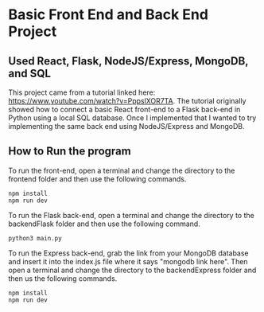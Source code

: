 # Basic Front End and Back End Project #
## Used React, Flask, NodeJS/Express, MongoDB, and SQL ##

This project came from a tutorial linked here: https://www.youtube.com/watch?v=PppslXOR7TA. The tutorial originally showed how to connect a basic React front-end to a Flask back-end in Python using a local SQL database. Once I implemented that I wanted to try implementing the same back end using NodeJS/Express and MongoDB.

## How to Run the program ##
To run the front-end, open a terminal and change the directory to the frontend folder and then use the following commands. 
```
npm install
npm run dev
```

To run the Flask back-end, open a terminal and change the directory to the backendFlask folder and then use the following command.
```
python3 main.py
```

To run the Express back-end, grab the link from your MongoDB database and insert it into the index.js file where it says "mongodb link here". Then open a terminal and change the directory to the backendExpress folder and then us the following commands.
```
npm install
npm run dev
```
